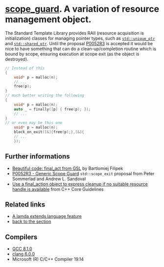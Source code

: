 # [scope_guard](https://en.wikibooks.org/wiki/More_C%2B%2B_Idioms/Scope_Guard). A variation of resource management object. 
The Standard Template Library provides RAII (resource acquisition is initialization) classes for managing pointer types, such as [`std::unique_ptr`](https://en.cppreference.com/w/cpp/memory/unique_ptr) and [`std::shared_ptr`](https://en.cppreference.com/w/cpp/memory/shared_ptr). 
Until the proposal [P0052R3](http://www.open-std.org/jtc1/sc22/wg21/docs/papers/2017/p0052r3.pdf) is accepted it would be nice to have something that can do a clean-up/completion routine which is bound by scope, ensuring execution at scope exit (as the object is destroyed).
```cpp
// Instead of this
{
    void* p = malloc(n);
    // ...
    free(p);
}
// much better writing the following
{
    void* p = malloc(n);
    auto _ = finally([p] { free(p); });
    // ...
}
// or even may be this one
    void* p = malloc(n);
    block_on_exit([&]{free(p);},[&]{
    // ...
    });
```

## Further informations
* [Beautiful code: final_act from GSL](https://www.bfilipek.com/2017/04/finalact.html) by Bartlomiej Filipek
* [P0052R3 - Generic Scope Guard](http://www.open-std.org/jtc1/sc22/wg21/docs/papers/2017/p0052r3.pdf) `std::scope_exit` proposal from Peter Sommerlad and Andrew L. Sandoval
* [Use a final_action object to express cleanup if no suitable resource handle is available](http://isocpp.github.io/CppCoreGuidelines/CppCoreGuidelines#e19-use-a-final_action-object-to-express-cleanup-if-no-suitable-resource-handle-is-available) from C++ Core Guidelines

## Related links
* [A lamda extends language feature](../lambda_lock)
* [back to the section](../)

## Compilers
* [GCC 8.1.0](https://wandbox.org/)
* [clang 6.0.0](https://wandbox.org/)
* Microsoft (R) C/C++ Compiler 19.14 
